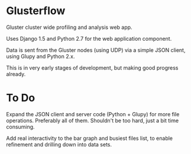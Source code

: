 Glusterflow
===========

Gluster cluster wide profiling and analysis web app.

Uses Django 1.5 and Python 2.7 for the web application component.

Data is sent from the Gluster nodes (using UDP) via a simple JSON client, using Glupy and Python 2.x.

This is in very early stages of development, but making good progress already.

To Do
=====

Expand the JSON client and server code (Python + Glupy) for more file operations.  Preferably all of them.  Shouldn't be too hard, just a bit time consuming.

Add real interactivity to the bar graph and busiest files list, to enable refinement and drilling down into data sets.

